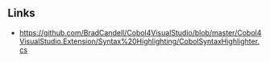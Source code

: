 
## Links

- https://github.com/BradCandell/Cobol4VisualStudio/blob/master/Cobol4VisualStudio.Extension/Syntax%20Highlighting/CobolSyntaxHighlighter.cs
